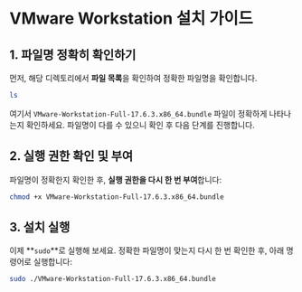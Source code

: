 # VMware Workstation 설치 가이드

## 1. 파일명 정확히 확인하기
먼저, 해당 디렉토리에서 **파일 목록**을 확인하여 정확한 파일명을 확인합니다.

```bash
ls
```

여기서 `VMware-Workstation-Full-17.6.3.x86_64.bundle` 파일이 정확하게 나타나는지 확인하세요. 파일명이 다를 수 있으니 확인 후 다음 단계를 진행합니다.

## 2. 실행 권한 확인 및 부여
파일명이 정확한지 확인한 후, **실행 권한을 다시 한 번 부여**합니다:

```bash
chmod +x VMware-Workstation-Full-17.6.3.x86_64.bundle
```

## 3. 설치 실행
이제 **`sudo`**로 실행해 보세요. 정확한 파일명이 맞는지 다시 한 번 확인한 후, 아래 명령어로 실행합니다:

```bash
sudo ./VMware-Workstation-Full-17.6.3.x86_64.bundle
```

